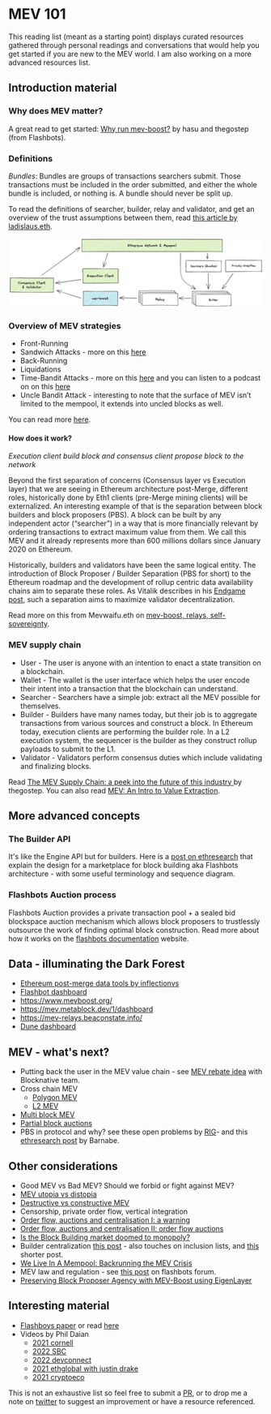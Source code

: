 # MEV 101

This reading list (meant as a starting point) displays curated resources gathered through personal readings and conversations that would help you get started if you are new to the MEV world. I am also working on a more advanced resources list.

## Introduction material

### Why does MEV matter?

A great read to get started: [Why run mev-boost?](https://writings.flashbots.net/why-run-mevboost/) by hasu and thegostep (from Flashbots).

### Definitions

*Bundles*: Bundles are groups of transactions searchers submit. Those transactions must be included in the order submitted, and either the whole bundle is included, or nothing is. 
A bundle should never be split up.

To read the definitions of searcher, builder, relay and validator, and get an overview of the trust assumptions between them, read [this article by ladislaus.eth](https://mirror.xyz/ladislaus.eth/XY00FiQBunZss_SddZ7rSfYocrONdEJkM0o2NZG9Tf4#:~:text=What%20are%20searchers%2C%20builders%20and%20relays%3F). 

![diagram](https://raw.githubusercontent.com/flashbots/mev-boost/main/docs/mev-boost-integration-overview.png "MEV-Boost diagram")

### Overview of MEV strategies

* Front-Running
* Sandwich Attacks - more on this [here](https://medium.com/coinmonks/defi-sandwich-attack-explain-776f6f43b2fd)
* Back-Running
* Liquidations
* Time-Bandit Attacks - more on this [here](https://losslessdefi.medium.com/your-intro-into-time-bandit-attacks-on-eth-5a578e3ae6a4) and you can listen to a podcast on on this [here](https://art19.com/shows/mapping-out-eth-20/episodes/8cbab4b1-c8d3-4d75-85a9-477f7687f03e)
* Uncle Bandit Attack - interesting to note that the surface of MEV isn’t limited to the mempool, it extends into uncled blocks as well.


You can read more [here](https://docs.ata.network/mev/examples/).

#### How does it work?

*Execution client build block and consensus client propose block to the network*

Beyond the first separation of concerns (Consensus layer vs Execution layer) that we are seeing in Ethereum architecture post-Merge, different roles, historically done by Eth1 clients (pre-Merge mining clients) will be externalized. An interesting example of that is the separation between block builders and block proposers (PBS). A block can be built by any independent actor (“searcher”) in a way that is more financially relevant by ordering transactions to extract maximum value from them. We call this MEV and it already represents more than 600 millions dollars since January 2020 on Ethereum.

Historically, builders and validators have been the same logical entity. The introduction of Block Proposer / Builder Separation (PBS for short) to the Ethereum roadmap and the development of rollup centric data availability chains aim to separate these roles. As Vitalik describes in his [Endgame post](https://vitalik.ca/general/2021/12/06/endgame.html), such a separation aims to maximize validator decentralization.


Read more on this from Mevwaifu.eth on [mev-boost, relays, self-sovereignty](https://mirror.xyz/mevwaifu.eth/Xo_5rIpRQpFOC__kYfjLJVOFwlSZH2n8tUnHoXo6VyI).


### MEV supply chain

* User - The user is anyone with an intention to enact a state transition on a blockchain. 
* Wallet - The wallet is the user interface which helps the user encode their intent into a transaction that the blockchain can understand. 
* Searcher - Searchers have a simple job: extract all the MEV possible for themselves.
* Builder - Builders have many names today, but their job is to aggregate transactions from various sources and construct a block. In Ethereum today, execution clients are performing the builder role. In a L2 execution system, the sequencer is the builder as they construct rollup payloads to submit to the L1.
* Validator - Validators perform consensus duties which include validating and finalizing blocks. 


Read [The MEV Supply Chain: a peek into the future of this industry
](https://flashbots.mirror.xyz/bqCakwfQZkMsq63b50vib-nibo5eKai0QuK7m-Dsxpo) by thegostep.
You can also read [MEV: An Intro to Value Extraction](https://research.thetie.io/mev-maximal-extractable-value/).

## More advanced concepts

### The Builder API
It's like the Engine API but for builders.
Here is a [post on ethresearch](https://ethresear.ch/t/mev-boost-merge-ready-flashbots-architecture/11177) that explain the design for a marketplace for block building aka Flashbots architecture - with some useful terminology and sequence diagram.

### Flashbots Auction process

Flashbots Auction provides a private transaction pool + a sealed bid blockspace auction mechanism which allows block proposers to trustlessly outsource the work of finding optimal block construction.
Read more about how it works on the [flashbots documentation](https://docs.flashbots.net/flashbots-auction/overview#how-does-it-work) website.


## Data - illuminating the Dark Forest

* [Ethereum post-merge data tools by inflectionvs](https://inflectionvc.notion.site/Ethereum-post-merge-data-tools-66a29627f39d474ebc8c55b91f0e1785)
* [Flashbot dashboard](https://explore.flashbots.net/)
* https://www.mevboost.org/
* https://mev.metablock.dev/1/dashboard
* https://mev-relays.beaconstate.info/
* [Dune dashboard](https://dune.com/ChainsightAnalytics/mev-after-ethereum-merge)


## MEV - what's next?

* Putting back the user in the MEV value chain - see [MEV rebate idea](https://thedefiant.io/why-mev-matters-and-other-post-merge-revelations) with Blocknative team.
* Cross chain MEV
  * [Polygon MEV](https://explore.marlin.org/)
  * [L2 MEV](https://collective.flashbots.net/t/quantifying-mev-on-l2s/450/6)
* [Multi block MEV](https://collective.flashbots.net/t/multi-block-mev/457)
* [Partial block auctions](https://ethresear.ch/t/how-much-can-we-constrain-builders-without-bringing-back-heavy-burdens-to-proposers/13808)
* PBS in protocol and why? see these open problems by [RIG](https://efdn.notion.site/ROPs-RIG-Open-Problems-c11382c213f949a4b89927ef4e962adf?p=69c5885d56f84cd19da56e515e773c24&pm=s)- and this [ethresearch post](https://ethresear.ch/t/unbundling-pbs-towards-protocol-enforced-proposer-commitments-pepc/13879?u=barnabe) by Barnabe.

## Other considerations 

* Good MEV vs Bad MEV? Should we forbid or fight against MEV?
 * [MEV utopia vs distopia](https://flashbots.mirror.xyz/bqCakwfQZkMsq63b50vib-nibo5eKai0QuK7m-Dsxpo#:~:text=MEV%20Supply%20Chain%20%2D%20Utopia%20or%20Dystopia%3F)
 * [Destructive vs constructive MEV](https://mixbytes.io/blog/mev-defi-transaction-ordering-for-profit-fun)
* Censorship, private order flow, vertical integration
 * [Order flow, auctions and centralisation I: a warning](https://collective.flashbots.net/t/order-flow-auctions-and-centralisation-i-a-warning/258/1)
 * [Order flow, auctions and centralisation II: order flow auctions](https://collective.flashbots.net/t/order-flow-auctions-and-centralisation-ii-order-flow-auctions/284)
 * [Is the Block Building market doomed to monopoly?](https://mirror.xyz/sajz.sismo.eth/WK26Itw23TFa3tsncYjarpfjHvqEJfPul0bgDPMyYd8)
* Builder centralization [this post](https://ethresear.ch/t/how-much-can-we-constrain-builders-without-bringing-back-heavy-burdens-to-proposers/13808) - also touches on inclusion lists, and [this](https://ethresear.ch/t/block-builder-centralization/12135) shorter post.
* [We Live In A Mempool: Backrunning the MEV Crisis](https://medium.com/dragonfly-research/we-live-in-a-mempool-backrunning-the-mev-crisis-a4ea0b493b05)
* MEV law and regulation - see [this post](https://collective.flashbots.net/t/law-and-regulation-vs-mev-extraction/477) on flashbots forum.
* [Preserving Block Proposer Agency with MEV-Boost using EigenLayer](https://hackmd.io/@layr/SkBRqvdC5)

## Interesting material
* [Flashboys paper](https://threadreaderapp.com/thread/1116155236433956865.html) or read [here](https://arxiv.org/pdf/1904.05234.pdf)
* Videos by Phil Daian
  * [2021 cornell](https://www.youtube.com/watch?v=9tRLaCE_s9w )
  * [2022 SBC](https://www.youtube.com/watch?v=Y0HcX4uZnnc)
  * [2022 devconnect](https://www.youtube.com/watch?v=vhxIjEnhutw)
  * [2021 ethglobal with justin drake](https://www.youtube.com/watch?v=-3LIHehjzBA)
  * [2021 cryptoeco](https://www.youtube.com/watch?v=GzuyOYiuipg)

This is not an exhaustive list so feel free to submit a [PR](https://github.com/sajz/101/blob/main/MEV-101.md), or to drop me a note on [twitter](https://twitter.com/sajidazouarhi) to suggest an improvement or have a resource referenced.


